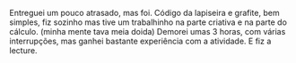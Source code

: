 Entreguei um pouco atrasado, mas foi.
Código da lapiseira e grafite, bem simples, fiz sozinho mas tive um trabalhinho na parte criativa e na parte do cálculo. (minha mente tava meia doida)
Demorei umas 3 horas, com várias interrupções, mas ganhei bastante experiência com a atividade.
E fiz a lecture.